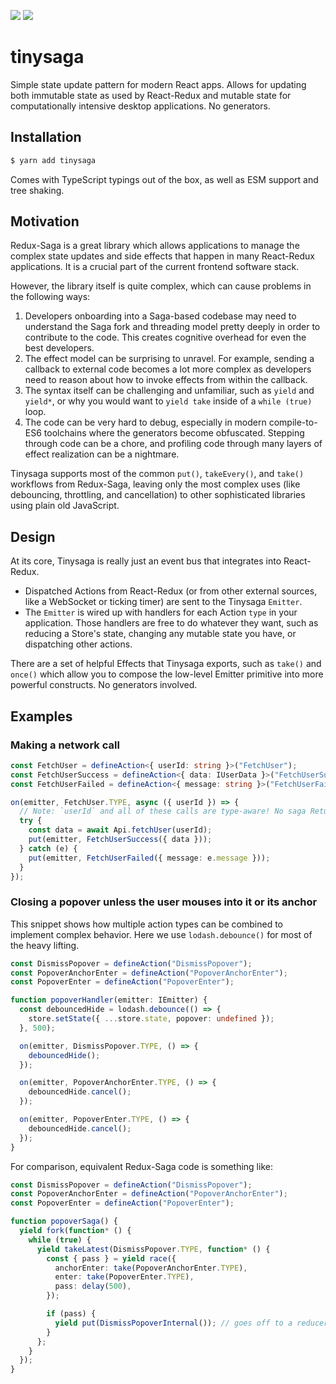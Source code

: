 [![](https://img.shields.io/circleci/build/github/crazytoucan/tinysaga)](https://app.circleci.com/pipelines/github/crazytoucan/tinysaga?branch=master)
[![](https://img.shields.io/npm/v/tinysaga)](https://www.npmjs.com/package/tinysaga)

# tinysaga

Simple state update pattern for modern React apps.
Allows for updating both immutable state as used by React-Redux and mutable state for computationally intensive desktop applications.
No generators.

## Installation

```sh
$ yarn add tinysaga
```

Comes with TypeScript typings out of the box, as well as ESM support and tree shaking.

## Motivation

Redux-Saga is a great library which allows applications to manage the complex state updates and side effects that happen in many React-Redux applications. It is a crucial part of the current frontend software stack.

However, the library itself is quite complex, which can cause problems in the following ways:

1. Developers onboarding into a Saga-based codebase may need to understand the Saga fork and threading model pretty deeply in order to contribute to the code. This creates cognitive overhead for even the best developers.
2. The effect model can be surprising to unravel. For example, sending a callback to external code becomes a lot more complex as developers need to reason about how to invoke effects from within the callback.
3. The syntax itself can be challenging and unfamiliar, such as `yield` and `yield*`, or why you would want to `yield take` inside of a `while (true)` loop.
4. The code can be very hard to debug, especially in modern compile-to-ES6 toolchains where the generators become obfuscated. Stepping through code can be a chore, and profiling code through many layers of effect realization can be a nightmare.

Tinysaga supports most of the common `put()`, `takeEvery()`, and `take()` workflows from Redux-Saga, leaving only the most complex uses (like debouncing, throttling, and cancellation) to other sophisticated libraries using plain old JavaScript.

## Design

At its core, Tinysaga is really just an event bus that integrates into React-Redux.

- Dispatched Actions from React-Redux (or from other external sources, like a WebSocket or ticking timer) are sent to the Tinysaga `Emitter`.
- The `Emitter` is wired up with handlers for each Action `type` in your application. Those handlers are free to do whatever they want, such as reducing a Store's state, changing any mutable state you have, or dispatching other actions.

There are a set of helpful Effects that Tinysaga exports, such as `take()` and `once()` which allow you to compose the low-level Emitter primitive into more powerful constructs. No generators involved.

## Examples

### Making a network call

```ts
const FetchUser = defineAction<{ userId: string }>("FetchUser");
const FetchUserSuccess = defineAction<{ data: IUserData }>("FetchUserSuccess");
const FetchUserFailed = defineAction<{ message: string }>("FetchUserFailed");

on(emitter, FetchUser.TYPE, async ({ userId }) => {
  // Note: `userId` and all of these calls are type-aware! No saga ReturnType shenanigans
  try {
    const data = await Api.fetchUser(userId);
    put(emitter, FetchUserSuccess({ data }));
  } catch (e) {
    put(emitter, FetchUserFailed({ message: e.message }));
  }
});
```

### Closing a popover unless the user mouses into it or its anchor

This snippet shows how multiple action types can be combined to implement complex behavior. Here we use `lodash.debounce()` for most of the heavy lifting.

```ts
const DismissPopover = defineAction("DismissPopover");
const PopoverAnchorEnter = defineAction("PopoverAnchorEnter");
const PopoverEnter = defineAction("PopoverEnter");

function popoverHandler(emitter: IEmitter) {
  const debouncedHide = lodash.debounce(() => {
    store.setState({ ...store.state, popover: undefined });
  }, 500);

  on(emitter, DismissPopover.TYPE, () => {
    debouncedHide();
  });

  on(emitter, PopoverAnchorEnter.TYPE, () => {
    debouncedHide.cancel();
  });

  on(emitter, PopoverEnter.TYPE, () => {
    debouncedHide.cancel();
  });
}
```

For comparison, equivalent Redux-Saga code is something like:

```ts
const DismissPopover = defineAction("DismissPopover");
const PopoverAnchorEnter = defineAction("PopoverAnchorEnter");
const PopoverEnter = defineAction("PopoverEnter");

function popoverSaga() {
  yield fork(function* () {
    while (true) {
      yield takeLatest(DismissPopover.TYPE, function* () {
        const { pass } = yield race({
          anchorEnter: take(PopoverAnchorEnter.TYPE),
          enter: take(PopoverEnter.TYPE),
          pass: delay(500),
        });

        if (pass) {
          yield put(DismissPopoverInternal()); // goes off to a reducer somewhere
        }
      };
    }
  });
}
```
